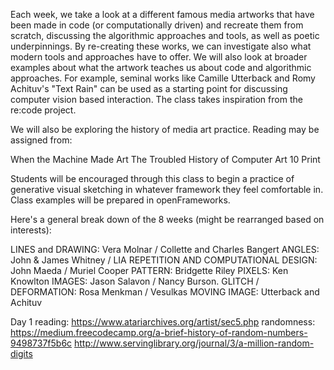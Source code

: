 Each week, we take a look at a different famous media artworks that have been made in code (or computationally driven) and recreate them from scratch, discussing the algorithmic approaches and tools, as well as poetic underpinnings. By re-creating these works, we can investigate also what modern tools and approaches have to offer. We will also look at broader examples about what the artwork teaches us about code and algorithmic approaches. For example, seminal works like Camille Utterback and Romy Achituv's "Text Rain" can be used as a starting point for discussing computer vision based interaction. The class takes inspiration from the re:code project.

We will also be exploring the history of media art practice. Reading may be assigned from:

When the Machine Made Art The Troubled History of Computer Art
10 Print

Students will be encouraged through this class to begin a practice of generative visual sketching in whatever framework they feel comfortable in. Class examples will be prepared in openFrameworks.

Here's a general break down of the 8 weeks (might be rearranged based on interests):

LINES and DRAWING: Vera Molnar / Collette and Charles Bangert
ANGLES: John & James Whitney / LIA
REPETITION AND COMPUTATIONAL DESIGN: John Maeda / Muriel Cooper
PATTERN:  Bridgette Riley
PIXELS: Ken Knowlton
IMAGES: Jason Salavon / Nancy Burson. 
GLITCH / DEFORMATION: Rosa Menkman / Vesulkas
MOVING IMAGE: Utterback and Achituv



Day 1 
reading: 
https://www.atariarchives.org/artist/sec5.php
randomness: 
https://medium.freecodecamp.org/a-brief-history-of-random-numbers-9498737f5b6c
http://www.servinglibrary.org/journal/3/a-million-random-digits

